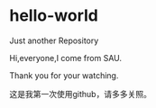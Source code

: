 # hello-world
Just another Repository


Hi,everyone,I come from SAU.

Thank you for your watching.

这是我第一次使用github，请多多关照。
